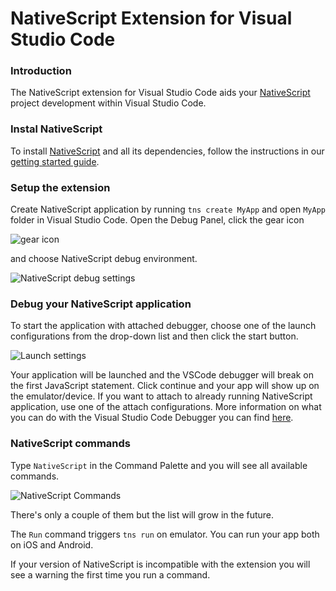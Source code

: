NativeScript Extension for Visual Studio Code
========

### Introduction

The NativeScript extension for Visual Studio Code aids your [NativeScript](https://www.nativescript.org/) project development within Visual Studio Code.

### Instal NativeScript

To install [NativeScript](https://www.nativescript.org/) and all its dependencies, follow the instructions in our [getting started guide](http://docs.nativescript.org/start/getting-started#getting-up-and-running).

### Setup the extension

Create NativeScript application by running `tns create MyApp` and open `MyApp` folder in Visual Studio Code. Open the Debug Panel, click the gear icon

![gear icon](https://raw.githubusercontent.com/NativeScript/nativescript-vscode-extension/master/images/1-gear-icon.jpg)

and choose NativeScript debug environment.

![NativeScript debug settings](https://raw.githubusercontent.com/NativeScript/nativescript-vscode-extension/master/images/2-nativescript-debug-settings.jpg)

### Debug your NativeScript application

To start the application with attached debugger, choose one of the launch configurations from the drop-down list and then click the start button.

![Launch settings](https://raw.githubusercontent.com/NativeScript/nativescript-vscode-extension/master/images/4-nativescript-launch-configurations.jpg)

Your application will be launched and the VSCode debugger will break on the first JavaScript statement. Click continue and your app will show up on the emulator/device. If you want to attach to already running NativeScript application, use one of the attach configurations. More information on what you can do with the Visual Studio Code Debugger you can find [here](https://code.visualstudio.com/docs/editor/debugging).

### NativeScript commands

Type `NativeScript` in the Command Palette and you will see all available commands. 

![NativeScript Commands](https://raw.githubusercontent.com/NativeScript/nativescript-vscode-extension/master/images/7-nativescript-commands.jpg)

There's only a couple of them but the list will grow in the future.

The `Run` command triggers `tns run` on emulator. You can run your app both on iOS and Android.

If your version of NativeScript is incompatible with the extension you will see a warning the first time you run a command.